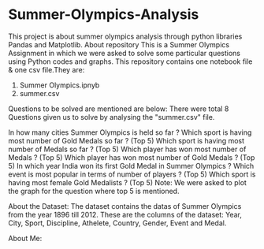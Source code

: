 # Summer-Olympics-Analysis
This project is about summer olympics analysis through python libraries Pandas and Matplotlib.
About repository
This is a Summer Olympics Assignment in which we were asked to solve some particular questions using Python codes and graphs. This repository contains one notebook file & one csv file.They are:
  1. Summer Olympics.ipnyb
  2. summer.csv
  
Questions to be solved are mentioned are below: 
There were total 8 Questions given us to solve by analysing the "summer.csv" file.

In how many cities Summer Olympics is held so far ?
Which sport is having most number of Gold Medals so far ? (Top 5)
Which sport is having most number of Medals so far ? (Top 5)
Which player has won most number of Medals ? (Top 5)
Which player has won most number of Gold Medals ? (Top 5)
In which year India won its first Gold Medal in Summer Olympics ?
Which event is most popular in terms of number of players ? (Top 5)
Which sport is having most female Gold Medalists ? (Top 5)
Note: We were asked to plot the graph for the question where top 5 is mentioned.

About the Dataset:
The dataset contains the datas of Summer Olympics from the year 1896 till 2012. These are the columns of the dataset: Year, City, Sport, Discipline, Athelete, Country, Gender, Event and Medal.

About Me:
